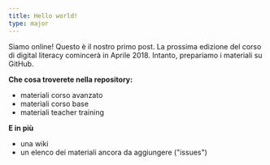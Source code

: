 ```yaml
---
title: Hello world!
type: major
---
```


Siamo online! Questo è il nostro primo post.
La prossima edizione del corso di digital literacy comincerà in Aprile 2018. Intanto, prepariamo i materiali su GitHub.

**Che cosa troverete nella repository:**

* materiali corso avanzato
* materiali corso base
* materiali teacher training

**E in più**

* una wiki
* un elenco dei materiali ancora da aggiungere ("issues")
